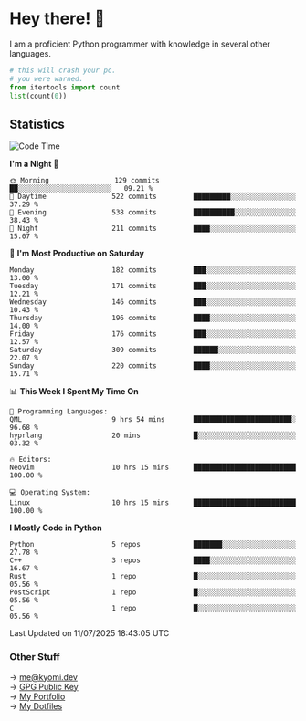# Hey there! 👋

I am a proficient Python programmer with knowledge in several other languages.

```py
# this will crash your pc.
# you were warned.
from itertools import count
list(count(0))
```

## Statistics
<!--START_SECTION:waka-->
![Code Time](http://img.shields.io/badge/Code%20Time-1%2C838%20hrs%2033%20mins-blue)

**I'm a Night 🦉** 

```text
🌞 Morning                129 commits         ██░░░░░░░░░░░░░░░░░░░░░░░   09.21 % 
🌆 Daytime                522 commits         █████████░░░░░░░░░░░░░░░░   37.29 % 
🌃 Evening                538 commits         ██████████░░░░░░░░░░░░░░░   38.43 % 
🌙 Night                  211 commits         ████░░░░░░░░░░░░░░░░░░░░░   15.07 % 
```
📅 **I'm Most Productive on Saturday** 

```text
Monday                   182 commits         ███░░░░░░░░░░░░░░░░░░░░░░   13.00 % 
Tuesday                  171 commits         ███░░░░░░░░░░░░░░░░░░░░░░   12.21 % 
Wednesday                146 commits         ███░░░░░░░░░░░░░░░░░░░░░░   10.43 % 
Thursday                 196 commits         ████░░░░░░░░░░░░░░░░░░░░░   14.00 % 
Friday                   176 commits         ███░░░░░░░░░░░░░░░░░░░░░░   12.57 % 
Saturday                 309 commits         ██████░░░░░░░░░░░░░░░░░░░   22.07 % 
Sunday                   220 commits         ████░░░░░░░░░░░░░░░░░░░░░   15.71 % 
```


📊 **This Week I Spent My Time On** 

```text
💬 Programming Languages: 
QML                      9 hrs 54 mins       ████████████████████████░   96.68 % 
hyprlang                 20 mins             █░░░░░░░░░░░░░░░░░░░░░░░░   03.32 % 

🔥 Editors: 
Neovim                   10 hrs 15 mins      █████████████████████████   100.00 % 

💻 Operating System: 
Linux                    10 hrs 15 mins      █████████████████████████   100.00 % 
```

**I Mostly Code in Python** 

```text
Python                   5 repos             ███████░░░░░░░░░░░░░░░░░░   27.78 % 
C++                      3 repos             ████░░░░░░░░░░░░░░░░░░░░░   16.67 % 
Rust                     1 repo              █░░░░░░░░░░░░░░░░░░░░░░░░   05.56 % 
PostScript               1 repo              █░░░░░░░░░░░░░░░░░░░░░░░░   05.56 % 
C                        1 repo              █░░░░░░░░░░░░░░░░░░░░░░░░   05.56 % 
```




 Last Updated on 11/07/2025 18:43:05 UTC
<!--END_SECTION:waka-->

### Other Stuff

→ [me@kyomi.dev](mailto:me@kyomi.dev)\
→ [GPG Public Key](https://github.com/bitterteriyaki.gpg)\
→ [My Portfolio](https://kyomi.dev)\
→ [My Dotfiles](https://github.com/bitterteriyaki/dotfiles)
